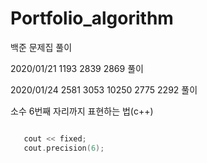 # Portfolio_algorithm


백준 문제집 풀이


2020/01/21  1193 2839 2869 풀이

2020/01/24  2581 3053 10250 2775 2292 풀이


소수 6번째 자리까지 표현하는 법(c++)

``` c++

   cout << fixed;
   cout.precision(6);

```